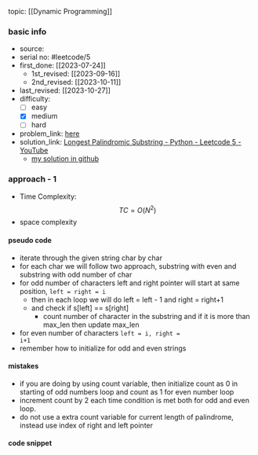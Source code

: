 topic: [[Dynamic Programming]]

### basic info
- source: 
- serial no: #leetcode/5
- first_done: [[2023-07-24]]
	- 1st_revised: [[2023-09-16]]
	- 2nd_revised: [[2023-10-11]]
- last_revised: [[2023-10-27]]
- difficulty:
	- [ ] easy
	- [x] medium
	- [ ] hard
- problem_link: [here](https://leetcode.com/problems/longest-palindromic-substring/description/)
- solution_link: [Longest Palindromic Substring - Python - Leetcode 5 - YouTube](https://www.youtube.com/watch?v=XYQecbcd6_c)
	- [my solution in github](https://github.com/shadow-1310/DSA_practice/blob/master/LeetCode/top_interview/1DP/5-longest_palindromic_substring.py#L35-L75)

### approach - 1
- Time Complexity: $$TC = O(N^2)$$
- space complexity

#### pseudo code
- iterate through the given string char by char
- for each char we will follow two approach, substring with even and substring with odd number of char
- for odd number of characters left and right pointer will start at same position, 
<code>left = right = i</code>
	- then in each loop we will do left = left - 1 and right = right+1
	- and check if s[left] == s[right]
		- count number of character in the substring and if it is more than max_len then update max_len
- for even number of characters 
<code>left = i, right = i+1</code>
- remember how to initialize for odd and even strings
#### mistakes
- if you are doing by using count variable, then initialize count as 0 in starting of odd numbers loop and count as 1 for even number loop
- increment count by 2 each time condition is met both for odd and even loop.
- do not use a extra count variable for current length of palindrome, instead use index of right and left pointer
#### code snippet
```python

```